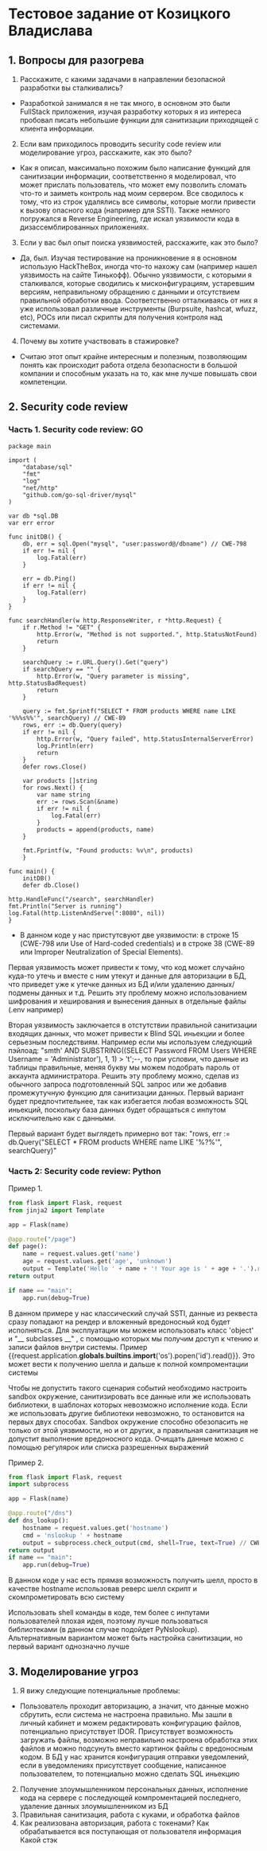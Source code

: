 # Тестовое задание от Козицкого Владислава

## 1. Вопросы для разогрева
1. Расскажите, с какими задачами в направлении безопасной разработки вы сталкивались?

- Разработкой занимался я не так много, в основном это были FullStack приложения, изучая разработку которых я из интереса пробовал писать небольшие функции для санитизации приходящей с клиента информации.

2. Если вам приходилось проводить security code review или моделирование угроз, расскажите, как это было?

- Как я описал, максимально похожим было написание функций для санитизации информации, соответственно я моделировал, что может прислать пользователь, что может ему позволить сломать что-то и заиметь контроль над моим сервером. Все сводилось к тому, что из строк удалялись все символы, которые могли привести к вызову опасного кода (например для SSTI). Также немного погружался в Reverse Engineering, где искал уязвимости кода в дизассемблированных приложениях.

3. Если у вас был опыт поиска уязвимостей, расскажите, как это было?

- Да, был. Изучая тестирование на проникновение я в основном использую HackTheBox, иногда что-то нахожу сам (например нашел уязвимость на сайте Тинькофф). Обычно уязвимости, с которыми я сталкивался, которые сводились к мисконфигурациям, устаревшим версиям, неправильному обращению с данными и отсутствием правильной обработки ввода. Соответственно отталкиваясь от них я уже использовал различные инструменты (Burpsuite, hashcat, wfuzz, etc), POCs или писал скрипты для получения контроля над системами.

4. Почему вы хотите участвовать в стажировке?

- Считаю этот опыт крайне интересным и полезным, позволяющим понять как происходит работа отдела безопасности в большой компании и способным указать на то, как мне лучше повышать свои компетенции.


## 2. Security code review

### Часть 1. Security code review: GO

```golang
package main

import (
    "database/sql"
    "fmt"
    "log"
    "net/http"
    "github.com/go-sql-driver/mysql"
)

var db *sql.DB
var err error

func initDB() {
    db, err = sql.Open("mysql", "user:password@/dbname") // CWE-798
    if err != nil {
        log.Fatal(err)
    }

	err = db.Ping()
	if err != nil {
		log.Fatal(err)
	}
}

func searchHandler(w http.ResponseWriter, r *http.Request) {
	if r.Method != "GET" {
		http.Error(w, "Method is not supported.", http.StatusNotFound)
		return
	}

	searchQuery := r.URL.Query().Get("query")
	if searchQuery == "" {
		http.Error(w, "Query parameter is missing", http.StatusBadRequest)
		return
	}

	query := fmt.Sprintf("SELECT * FROM products WHERE name LIKE '%%%s%%'", searchQuery) // CWE-89
	rows, err := db.Query(query)
	if err != nil {
		http.Error(w, "Query failed", http.StatusInternalServerError)
		log.Println(err)
		return
	}
	defer rows.Close()

	var products []string
	for rows.Next() {
		var name string
		err := rows.Scan(&name)
		if err != nil {
			log.Fatal(err)
		}
		products = append(products, name)
	}

	fmt.Fprintf(w, "Found products: %v\n", products)
	}

func main() {
    initDB()
    defer db.Close()

http.HandleFunc("/search", searchHandler)
fmt.Println("Server is running")
log.Fatal(http.ListenAndServe(":8080", nil))
}
```

- В данном коде у нас пристутсвуют две уязвимости: в строке 15 (CWE-798 или Use of Hard-coded credentials) и в строке 38 (CWE-89 или Improper Neutralization of Special Elements). 

Первая уязвимость может привести к тому, что код может случайно куда-то утечь и вместе с ним утекут и данные для авторизации в БД, что приведет уже к утечке данных из БД и/или удалению данных/подмены данных и т.д.
Решить эту проблему можно использованием шифрования и хеширования и вынесения данных в отдельные файлы (.env например)

Вторая уязвимость заключается в отстутствии правильной санитизации входящих данных, что может привести к Blind SQL иньекции и более серьезным последствиям. Например если мы используем следующий пэйлоад: "smth' AND SUBSTRING((SELECT Password FROM Users WHERE Username = 'Administrator'), 1, 1) > 't';--, то при условии, что данные из таблицы правильные, меняя букву мы можем подобрать пароль от аккаунта администратора.
Решить эту проблему можно, сделав из обычного запроса подготовленный SQL запрос или же добавив промежутучную функцию для санитизации данных. Первый вариант будет предпочтительнее, так как избегается любая возможность SQL иньекций, поскольку база данных будет обращаться с инпутом исключительно как с данными. 

Первый вариант будет выглядеть примерно вот так: "rows, err := db.Query("SELECT * FROM products WHERE name LIKE '%?%'", searchQuery)"

### Часть 2: Security code review: Python

Пример 1.

```python
from flask import Flask, request
from jinja2 import Template

app = Flask(name)

@app.route("/page")
def page():
    name = request.values.get('name')
    age = request.values.get('age', 'unknown')
    output = Template('Hello ' + name + '! Your age is ' + age + '.').render() // CWE-1336
return output

if name == "main":
    app.run(debug=True)
```

В данном примере у нас классический случай SSTI,  данные из реквеста сразу попадают на рендер и вложенный вредоносный код будет исполняться. Для эксплуатации мы можем использовать класс 'object' и 
"__ subclasses __" , с помощью которых мы получим доступ к чтению и записи файлов внутри системы. Пример {{request.application.__globals__.__builtins__.__import__('os').popen('id').read()}}. Это может вести к получению шелла и дальше к полной компроментации системы

Чтобы не допустить такого сценария событий необходимо настроить sandbox окружение, санитизировать все данные или же использовать библиотеки, в шаблонах которых невозможно исполнение кода. 
Если же использовать другие библиотеки невозможно, то остановится на первых двух способах. Sandbox окружение способно обезопасить не только от этой уязвимости, но и от других, а правильная санитизация не допустит выполнение вредоносного кода. Очищать данные можно с помощью регулярок или списка разрешенных выражений

Пример 2.

```python
from flask import Flask, request
import subprocess

app = Flask(name)

@app.route("/dns")
def dns_lookup():
    hostname = request.values.get('hostname')
    cmd = 'nslookup ' + hostname
    output = subprocess.check_output(cmd, shell=True, text=True) // CWE-20
return output
if name == "main":
    app.run(debug=True)
```

В данном коде у нас есть прямая возможность получить шелл, просто в качестве hostname использовав реверс шелл скрипт и скомпрометировать всю систему

Использовать shell команды в коде, тем более с инпутами пользователей плохая идея, поэтому лучше пользоваться библиотеками (в данном случае подойдет PyNslookup). Альтернативным вариантом может быть настройка санитизации, но первый вариант однозначно лучше

## 3. Моделирование угроз

1. Я вижу следующие потенциальные проблемы:
- Пользователь проходит авторизацию, а значит, что данные можно сбрутить, если система не настроена правильно. 
  Мы зашли в личный кабинет и можем редактировать конфигурацию файлов, потенциально присутствует IDOR. 
  Присутствует возможность загружать файлы, возможно неправильно настроена обработка этих файлов и можно подсунуть вместо картинок файлы с вредоносным кодом.
  В БД у нас хранится конфигурация отправки уведомлений, если в уведомлениях присутствует сообщение, написанное пользователем, то потенциально можно сделать SQL иньекцию

2. Получение злоумышленником персональных данных, исполнение кода на сервере с последующей компроментацией последнего, удаление данных злоумышленником из БД
3. Правильная санитизация, работа с куками, и обработка файлов
4. Как реализована авторизация, работа с токенами?
   Как обрабатывается вся поступающая от пользователя информация
   Какой стэк
  










